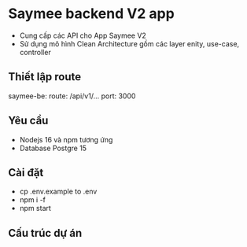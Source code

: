 # Saymee backend V2 app

- Cung cấp các API cho App Saymee V2
- Sử dụng mô hình Clean Architecture gồm các layer enity, use-case, controller

## Thiết lập route

saymee-be:
route: /api/v1/...
port: 3000

## Yêu cầu

- Nodejs 16 và npm tương ứng
- Database Postgre 15

## Cài đặt

- cp .env.example to .env
- npm i -f
- npm start

## Cấu trúc dự án

```

```
